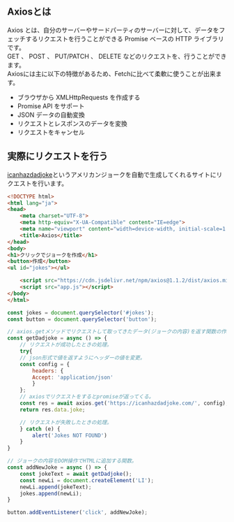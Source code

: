 ## Axiosとは
 Axios とは、自分のサーバーやサードパーティのサーバーに対して、データをフェッチするリクエストを行うことができる Promise ベースの HTTP ライブラリです。  
 GET 、 POST 、 PUT/PATCH 、 DELETE などのリクエストを、行うことができます。  
 Axiosには主に以下の特徴があるため、Fetchに比べて柔軟に使うことが出来ます。
- ブラウザから XMLHttpRequests を作成する
- Promise API をサポート
- JSON データの自動変換
- リクエストとレスポンスのデータを変換
- リクエストをキャンセル

## 実際にリクエストを行う
[icanhazdadjoke](https://icanhazdadjoke.com/api#api-response-format)というアメリカンジョークを自動で生成してくれるサイトにリクエストを行います。
```html
<!DOCTYPE html>
<html lang="ja">
<head>
    <meta charset="UTF-8">
    <meta http-equiv="X-UA-Compatible" content="IE=edge">
    <meta name="viewport" content="width=device-width, initial-scale=1.0">
    <title>Axios</title>
</head>
<body>
<h1>クリックでジョークを作成</h1>
<button>作成</button>
<ul id="jokes"></ul>

    <script src="https://cdn.jsdelivr.net/npm/axios@1.1.2/dist/axios.min.js"></script>
    <script src="app.js"></script>
</body>
</html>
```

```javascript
const jokes = document.querySelector('#jokes');
const button = document.querySelector('button');

// axios.getメソッドでリクエストして取ってきたデータ(ジョークの内容)を返す関数の作成。
const getDadjoke = async () => {
    // リクエストが成功したときの処理。
    try{
    // json形式で値を返すようにヘッダーの値を変更。
    const config = {
        headers: {
        Accept: 'application/json'
        }
    };
    // axiosでリクエストをするとpromiseが返ってくる。
    const res = await axios.get('https://icanhazdadjoke.com/', config);
    return res.data.joke;

    // リクエストが失敗したときの処理。
    } catch (e) {
        alert('Jokes NOT FOUND')
    }
}

// ジョークの内容をDOM操作でHTMLに追加する関数。
const addNewJoke = async () => {
    const jokeText = await getDadjoke();
    const newLi = document.createElement('LI');
    newLi.append(jokeText);
    jokes.append(newLi);
}

button.addEventListener('click', addNewJoke);
```
